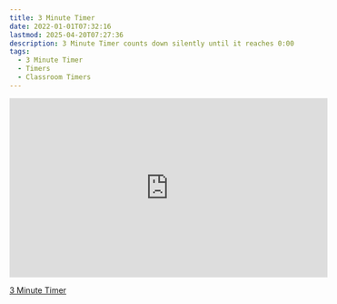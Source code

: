 ```yaml
---
title: 3 Minute Timer
date: 2022-01-01T07:32:16
lastmod: 2025-04-20T07:27:36
description: 3 Minute Timer counts down silently until it reaches 0:00 and then makes a sound to show time is up
tags:
  - 3 Minute Timer
  - Timers
  - Classroom Timers
---
```


<div class="iframe-16-9-container">
<iframe class="youTubeIframe" width="560" height="315" src="https://www.youtube.com/embed/tZdXTuYpsSY" title="2 Minute Timer" frameborder="0" allow="accelerometer; autoplay; clipboard-write; encrypted-media; gyroscope; picture-in-picture; web-share" allowfullscreen></iframe>
</div>

[3 Minute Timer](https://youtu.be/tZdXTuYpsSY)
